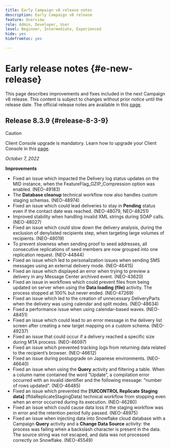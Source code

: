 ```yaml
---
title: Early Campaign v8 release notes
description: Early Campaign v8 release
feature: Overview
role: Admin, Developer, User
level: Beginner, Intermediate, Experienced
hide: yes
hidefromtoc: yes

---
```

# Early release notes {#e-new-release}

This page describes improvements and fixes included in the next Campaign v8 release. This content is subject to changes without prior notice until the release date. The official release notes are available in this [page](../start/release-notes.md).

## Release 8.3.9 {#release-8-3-9}

>[!CAUTION]
>
> Client Console upgrade is mandatory. Learn how to upgrade your Client Console in this [page](../start/connect.md#download-ac-console}).

_October 7, 2022_

**Improvements**

* Fixed an issue which impacted the Delivery log status updates on the MID instance, when the FeatureFlag_GZIP_Compression option was enabled. (NEO-49183)
* The **Database cleanup** technical workflow now also handles custom staging schemas. (NEO-48974)
* Fixed an issue which could lead deliveries to stay in **Pending** status even if the contact date was reached. (NEO-48079, NEO-48251)
* Improved stability when handling invalid XML strings during SOAP calls. (NEO-48027)
* Fixed an issue which could slow down the delivery analysis, during the exclusion of denylisted recipients step, when targeting large volumes of recipients. (NEO-48019)
* To prevent slowness when sending proof to seed addresses, all consecutive replications of seed members are now grouped into one replication request. (NEO-44844)
* Fixed an issue which led to personalization issues when sending SMS messages using an external delivery mode. (NEO-46415)
* Fixed an issue which displayed an error when trying to preview a delivery in any Message Center archived event. (NEO-43620)
* Fixed an issue in workflows which could prevent files from being updated on server when using the **Data loading (file)** activity. The process stopped at 100% but never ended. (NEO-47269)
* Fixed an issue which led to the creation of unnecessary DeliveryParts when the delivery was using calendar and split modes. (NEO-48634)
* Fixed a performance issue when using calendar-based waves. (NEO-48451)
* Fixed an issue which could lead to an error message in the delivery list screen after creating a new target mapping on a custom schema. (NEO-49237)
* Fixed an issue that could occur if a delivery reached a specific size during MTA process. (NEO-46097)
* Fixed an issue which prevented tracking logs from returning data related to the recipient’s browser. (NEO-46612)
* Fixed an issue during postupgrade on Japanese environments. (NEO-46640)
* Fixed an issue when using the **Query** activity and filtering a table. When a column name contained the word “Update”, a compilation error occurred with an invalid identifier and the following message: "number of rows updated". (NEO-46485)
* Fixed an issue which prevented the **[!UICONTROL Replicate Staging data]** (ffdaReplicateStagingData) technical workflow from stopping even when an error occurred during its execution. (NEO-46280)
* Fixed an issue which could cause data loss if the staging workflow was in error and the retention period fully passed. (NEO-48975)
* Fixed an issue when injecting data into Snowflake cloud database with a Campaign **Query** activity and a **Change Data Source** activity: the process was failing when a backslash character is present in the data. The source string was not escaped, and data was not processed correctly on Snowflake. (NEO-45549)
